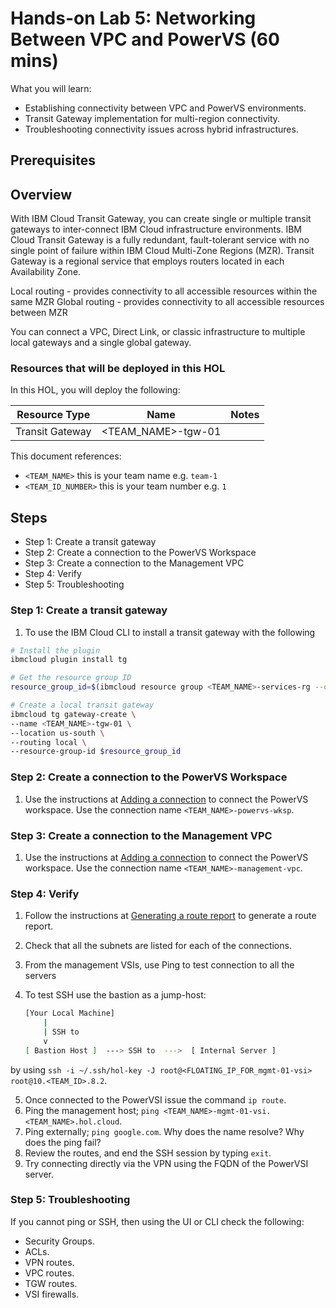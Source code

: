 # Hands-on Lab 5: Networking Between VPC and PowerVS (60 mins)

What you will learn:

* Establishing connectivity between VPC and PowerVS environments.
* Transit Gateway implementation for multi-region connectivity.
* Troubleshooting connectivity issues across hybrid infrastructures.

## Prerequisites

## Overview

With IBM Cloud Transit Gateway, you can create single or multiple transit gateways to inter-connect IBM Cloud infrastructure environments. IBM Cloud Transit Gateway is a fully redundant, fault-tolerant service with no single point of failure within IBM Cloud Multi-Zone Regions (MZR). Transit Gateway is a regional service that employs routers located in each Availability Zone.

Local routing - provides connectivity to all accessible resources within the same MZR
Global routing  - provides connectivity to all accessible resources between MZR

You can connect a VPC, Direct Link, or classic infrastructure to multiple local gateways and a single global gateway.

### Resources that will be deployed in this HOL

In this HOL, you will deploy the following:

Resource Type | Name | Notes
---------|----------|---------
Transit Gateway | <TEAM_NAME>-tgw-01 |

This document references:

- `<TEAM_NAME>` this is your team name e.g. `team-1`
- `<TEAM_ID_NUMBER>` this is your team number e.g. `1`

## Steps

* Step 1: Create a transit gateway
* Step 2: Create a connection to the PowerVS Workspace
* Step 3: Create a connection to the Management VPC
* Step 4: Verify
* Step 5: Troubleshooting

### Step 1: Create a transit gateway

1. To use the IBM Cloud CLI to install a transit gateway with the following

```bash
# Install the plugin
ibmcloud plugin install tg

# Get the resource group ID
resource_group_id=$(ibmcloud resource group <TEAM_NAME>-services-rg --output JSON | jq -r '.[].id')

# Create a local transit gateway
ibmcloud tg gateway-create \
--name <TEAM_NAME>-tgw-01 \
--location us-south \
--routing local \
--resource-group-id $resource_group_id
```

### Step 2: Create a connection to the PowerVS Workspace

1. Use the instructions at [Adding a connection](https://cloud.ibm.com/docs/transit-gateway?topic=transit-gateway-adding-connections&interface=ui) to connect the PowerVS workspace. Use the connection name `<TEAM_NAME>-powervs-wksp`.

### Step 3: Create a connection to the Management VPC

1. Use the instructions at [Adding a connection](https://cloud.ibm.com/docs/transit-gateway?topic=transit-gateway-adding-connections&interface=ui) to connect the PowerVS workspace. Use the connection name `<TEAM_NAME>-management-vpc`.

### Step 4: Verify

1. Follow the instructions at [Generating a route report](https://cloud.ibm.com/docs/transit-gateway?topic=transit-gateway-route-reports&interface=ui) to generate a route report.
2. Check that all the subnets are listed for each of the connections.
3. From the management VSIs, use Ping to test connection to all the servers
4. To test SSH use the bastion as a jump-host:

    ```bash
    [Your Local Machine]
        |
        | SSH to
        v
    [ Bastion Host ]  ---> SSH to  --->  [ Internal Server ]
    ```
by using `ssh -i ~/.ssh/hol-key -J root@<FLOATING_IP_FOR_mgmt-01-vsi> root@10.<TEAM_ID>.8.2`.

5. Once connected to the PowerVSI issue the command `ip route`.
6. Ping the management host; `ping <TEAM_NAME>-mgmt-01-vsi.<TEAM_NAME>.hol.cloud`.
7. Ping externally; `ping google.com`. Why does the name resolve? Why does the ping fail?
8. Review the routes, and end the SSH session by typing `exit`.
9. Try connecting directly via the VPN using the FQDN of the PowerVSI server.

### Step 5: Troubleshooting

If you cannot ping or SSH, then using the UI or CLI check the following:

* Security Groups.
* ACLs.
* VPN routes.
* VPC routes.
* TGW routes.
* VSI firewalls.
